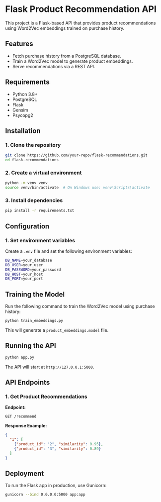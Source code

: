 # Flask Product Recommendation API

This project is a Flask-based API that provides product recommendations using Word2Vec embeddings trained on purchase history.

## Features
- Fetch purchase history from a PostgreSQL database.
- Train a Word2Vec model to generate product embeddings.
- Serve recommendations via a REST API.

## Requirements
- Python 3.8+
- PostgreSQL
- Flask
- Gensim
- Psycopg2

## Installation

### 1. Clone the repository
```sh
git clone https://github.com/your-repo/flask-recommendations.git
cd flask-recommendations
```

### 2. Create a virtual environment
```sh
python -m venv venv
source venv/bin/activate  # On Windows use: venv\Scripts\activate
```

### 3. Install dependencies
```sh
pip install -r requirements.txt
```

## Configuration

### 1. Set environment variables
Create a `.env` file and set the following environment variables:
```sh
DB_NAME=your_database
DB_USER=your_user
DB_PASSWORD=your_password
DB_HOST=your_host
DB_PORT=your_port
```

## Training the Model
Run the following command to train the Word2Vec model using purchase history:
```sh
python train_embeddings.py
```
This will generate a `product_embeddings.model` file.

## Running the API
```sh
python app.py
```
The API will start at `http://127.0.0.1:5000`.

## API Endpoints

### 1. Get Product Recommendations
**Endpoint:**
```http
GET /recommend
```
**Response Example:**
```json
{
  "1": [
    {"product_id": "2", "similarity": 0.95},
    {"product_id": "3", "similarity": 0.89}
  ]
}
```

## Deployment
To run the Flask app in production, use Gunicorn:
```sh
gunicorn --bind 0.0.0.0:5000 app:app
```
